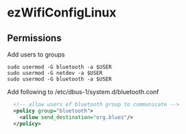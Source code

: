 
# ezWifiConfigLinux

## Permissions

Add users to groups

```
sudo usermod -G bluetooth -a $USER
sudo usermod -G netdev -a $USER
sudo usermod -G bluetooth -a $USER
```

Add following to /etc/dbus-1/system.d/bluetooth.conf


```xml
  <!-- allow users of bluetooth group to communicate -->
  <policy group="bluetooth">
    <allow send_destination="org.bluez"/>
  </policy>
```

